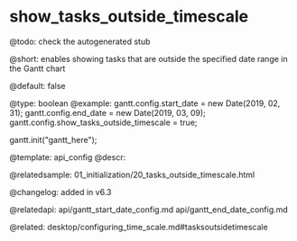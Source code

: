 show_tasks_outside_timescale
=============

@todo:
	check the autogenerated stub


@short: enables showing tasks that are outside the specified date range in the Gantt chart
	
@default: false

@type: boolean
@example:
gantt.config.start_date = new Date(2019, 02, 31);
gantt.config.end_date = new Date(2019, 03, 09);
gantt.config.show_tasks_outside_timescale = true;

gantt.init("gantt_here");

@template:	api_config
@descr:


@relatedsample: 01_initialization/20_tasks_outside_timescale.html

@changelog: added in v6.3

@relatedapi: api/gantt_start_date_config.md
	api/gantt_end_date_config.md

@related: 
	desktop/configuring_time_scale.md#tasksoutsidetimescale